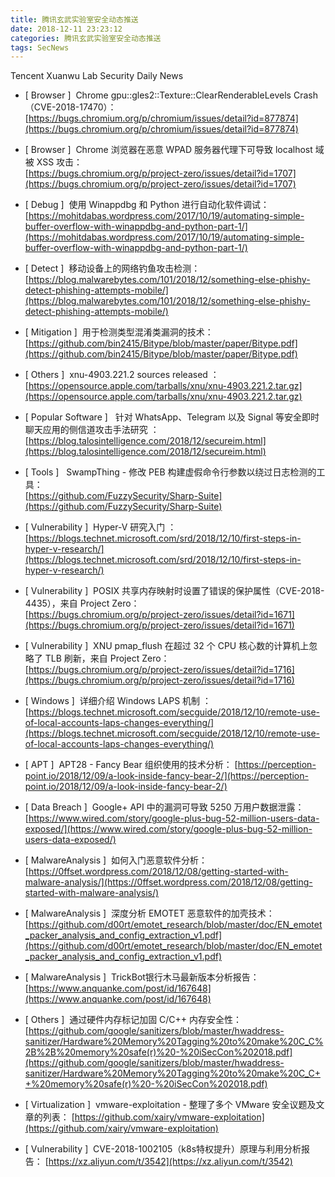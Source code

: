 ```yaml
---
title: 腾讯玄武实验室安全动态推送
date: 2018-12-11 23:23:12
categories: 腾讯玄武实验室安全动态推送
tags: SecNews
---
```


Tencent Xuanwu Lab Security Daily News  
* [ Browser ]  Chrome gpu::gles2::Texture::ClearRenderableLevels Crash（CVE-2018-17470）：   
[https://bugs.chromium.org/p/chromium/issues/detail?id=877874](https://bugs.chromium.org/p/chromium/issues/detail?id=877874)  

* [ Browser ]  Chrome 浏览器在恶意 WPAD 服务器代理下可导致 localhost 域被 XSS 攻击：   
[https://bugs.chromium.org/p/project-zero/issues/detail?id=1707](https://bugs.chromium.org/p/project-zero/issues/detail?id=1707)  

* [ Debug ]  使用 Winappdbg 和 Python 进行自动化软件调试：   
[https://mohitdabas.wordpress.com/2017/10/19/automating-simple-buffer-overflow-with-winappdbg-and-python-part-1/](https://mohitdabas.wordpress.com/2017/10/19/automating-simple-buffer-overflow-with-winappdbg-and-python-part-1/)  

* [ Detect ]  移动设备上的网络钓鱼攻击检测：   
[https://blog.malwarebytes.com/101/2018/12/something-else-phishy-detect-phishing-attempts-mobile/](https://blog.malwarebytes.com/101/2018/12/something-else-phishy-detect-phishing-attempts-mobile/)  

* [ Mitigation ]  用于检测类型混淆类漏洞的技术：   
[https://github.com/bin2415/Bitype/blob/master/paper/Bitype.pdf](https://github.com/bin2415/Bitype/blob/master/paper/Bitype.pdf)  

* [ Others ]  xnu-4903.221.2 sources released ：   
[https://opensource.apple.com/tarballs/xnu/xnu-4903.221.2.tar.gz](https://opensource.apple.com/tarballs/xnu/xnu-4903.221.2.tar.gz)  

* [ Popular Software ]   针对 WhatsApp、Telegram 以及 Signal 等安全即时聊天应用的侧信道攻击手法研究 ：   
[https://blog.talosintelligence.com/2018/12/secureim.html](https://blog.talosintelligence.com/2018/12/secureim.html)  

* [ Tools ]   SwampThing - 修改 PEB 构建虚假命令行参数以绕过日志检测的工具：   
[https://github.com/FuzzySecurity/Sharp-Suite](https://github.com/FuzzySecurity/Sharp-Suite)  

* [ Vulnerability ]  Hyper-V 研究入门 ：   
[https://blogs.technet.microsoft.com/srd/2018/12/10/first-steps-in-hyper-v-research/](https://blogs.technet.microsoft.com/srd/2018/12/10/first-steps-in-hyper-v-research/)  

* [ Vulnerability ]  POSIX 共享内存映射时设置了错误的保护属性（CVE-2018-4435），来自 Project Zero：   
[https://bugs.chromium.org/p/project-zero/issues/detail?id=1671](https://bugs.chromium.org/p/project-zero/issues/detail?id=1671)  

* [ Vulnerability ]  XNU pmap_flush 在超过 32 个 CPU 核心数的计算机上忽略了 TLB 刷新，来自 Project Zero：   
[https://bugs.chromium.org/p/project-zero/issues/detail?id=1716](https://bugs.chromium.org/p/project-zero/issues/detail?id=1716)  

* [ Windows ]  详细介绍 Windows LAPS 机制 ：   
[https://blogs.technet.microsoft.com/secguide/2018/12/10/remote-use-of-local-accounts-laps-changes-everything/](https://blogs.technet.microsoft.com/secguide/2018/12/10/remote-use-of-local-accounts-laps-changes-everything/)  

* [ APT ]  APT28 - Fancy Bear 组织使用的技术分析： 
[https://perception-point.io/2018/12/09/a-look-inside-fancy-bear-2/](https://perception-point.io/2018/12/09/a-look-inside-fancy-bear-2/)  

* [ Data Breach ]  Google+ API 中的漏洞可导致 5250 万用户数据泄露： 
[https://www.wired.com/story/google-plus-bug-52-million-users-data-exposed/](https://www.wired.com/story/google-plus-bug-52-million-users-data-exposed/)  

* [ MalwareAnalysis ]  如何入门恶意软件分析： 
[https://0ffset.wordpress.com/2018/12/08/getting-started-with-malware-analysis/](https://0ffset.wordpress.com/2018/12/08/getting-started-with-malware-analysis/)  

* [ MalwareAnalysis ]  深度分析 EMOTET 恶意软件的加壳技术： 
[https://github.com/d00rt/emotet_research/blob/master/doc/EN_emotet_packer_analysis_and_config_extraction_v1.pdf](https://github.com/d00rt/emotet_research/blob/master/doc/EN_emotet_packer_analysis_and_config_extraction_v1.pdf)  

* [ MalwareAnalysis ]  TrickBot银行木马最新版本分析报告： 
[https://www.anquanke.com/post/id/167648](https://www.anquanke.com/post/id/167648)  

* [ Others ]  通过硬件内存标记加固 C/C++ 内存安全性： 
[https://github.com/google/sanitizers/blob/master/hwaddress-sanitizer/Hardware%20Memory%20Tagging%20to%20make%20C_C%2B%2B%20memory%20safe(r)%20-%20iSecCon%202018.pdf](https://github.com/google/sanitizers/blob/master/hwaddress-sanitizer/Hardware%20Memory%20Tagging%20to%20make%20C_C++%20memory%20safe(r)%20-%20iSecCon%202018.pdf)  

* [ Virtualization ]  vmware-exploitation  - 整理了多个 VMware 安全议题及文章的列表： 
[https://github.com/xairy/vmware-exploitation](https://github.com/xairy/vmware-exploitation)  

* [ Vulnerability ]  CVE-2018-1002105（k8s特权提升）原理与利用分析报告： 
[https://xz.aliyun.com/t/3542](https://xz.aliyun.com/t/3542)  

